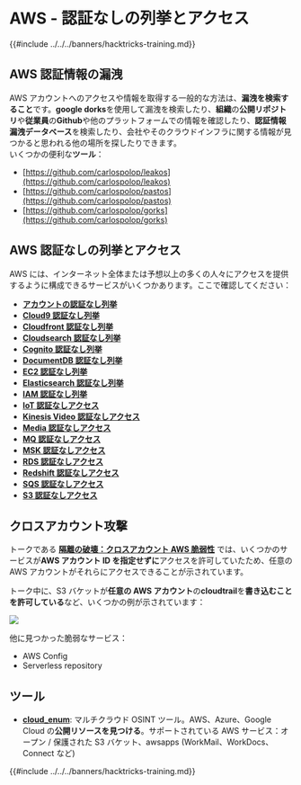# AWS - 認証なしの列挙とアクセス

{{#include ../../../banners/hacktricks-training.md}}

## AWS 認証情報の漏洩

AWS アカウントへのアクセスや情報を取得する一般的な方法は、**漏洩を検索すること**です。**google dorks**を使用して漏洩を検索したり、**組織**の**公開リポジトリ**や**従業員**の**Github**や他のプラットフォームでの情報を確認したり、**認証情報漏洩データベース**を検索したり、会社やそのクラウドインフラに関する情報が見つかると思われる他の場所を探したりできます。\
いくつかの便利な**ツール**：

- [https://github.com/carlospolop/leakos](https://github.com/carlospolop/leakos)
- [https://github.com/carlospolop/pastos](https://github.com/carlospolop/pastos)
- [https://github.com/carlospolop/gorks](https://github.com/carlospolop/gorks)

## AWS 認証なしの列挙とアクセス

AWS には、インターネット全体または予想以上の多くの人々にアクセスを提供するように構成できるサービスがいくつかあります。ここで確認してください：

- [**アカウントの認証なし列挙**](aws-accounts-unauthenticated-enum.md)
- [**Cloud9 認証なし列挙**](https://github.com/carlospolop/hacktricks-cloud/blob/master/pentesting-cloud/aws-security/aws-unauthenticated-enum-access/broken-reference/README.md)
- [**Cloudfront 認証なし列挙**](aws-cloudfront-unauthenticated-enum.md)
- [**Cloudsearch 認証なし列挙**](https://github.com/carlospolop/hacktricks-cloud/blob/master/pentesting-cloud/aws-security/aws-unauthenticated-enum-access/broken-reference/README.md)
- [**Cognito 認証なし列挙**](aws-cognito-unauthenticated-enum.md)
- [**DocumentDB 認証なし列挙**](aws-documentdb-enum.md)
- [**EC2 認証なし列挙**](aws-ec2-unauthenticated-enum.md)
- [**Elasticsearch 認証なし列挙**](aws-elasticsearch-unauthenticated-enum.md)
- [**IAM 認証なし列挙**](aws-iam-and-sts-unauthenticated-enum.md)
- [**IoT 認証なしアクセス**](aws-iot-unauthenticated-enum.md)
- [**Kinesis Video 認証なしアクセス**](aws-kinesis-video-unauthenticated-enum.md)
- [**Media 認証なしアクセス**](aws-media-unauthenticated-enum.md)
- [**MQ 認証なしアクセス**](aws-mq-unauthenticated-enum.md)
- [**MSK 認証なしアクセス**](aws-msk-unauthenticated-enum.md)
- [**RDS 認証なしアクセス**](aws-rds-unauthenticated-enum.md)
- [**Redshift 認証なしアクセス**](aws-redshift-unauthenticated-enum.md)
- [**SQS 認証なしアクセス**](aws-sqs-unauthenticated-enum.md)
- [**S3 認証なしアクセス**](aws-s3-unauthenticated-enum.md)

## クロスアカウント攻撃

トークである [**隔離の破壊：クロスアカウント AWS 脆弱性**](https://www.youtube.com/watch?v=JfEFIcpJ2wk) では、いくつかのサービスが**AWS アカウント ID を指定せずに**アクセスを許可していたため、任意の AWS アカウントがそれらにアクセスできることが示されています。

トーク中に、S3 バケットが**任意の AWS アカウント**の**cloudtrail**を**書き込むことを許可している**など、いくつかの例が示されています：

![](<../../../images/image (260).png>)

他に見つかった脆弱なサービス：

- AWS Config
- Serverless repository

## ツール

- [**cloud_enum**](https://github.com/initstring/cloud_enum): マルチクラウド OSINT ツール。AWS、Azure、Google Cloud の**公開リソースを見つける**。サポートされている AWS サービス：オープン / 保護された S3 バケット、awsapps (WorkMail、WorkDocs、Connect など)

{{#include ../../../banners/hacktricks-training.md}}
